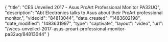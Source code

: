 {
    "title": "CES Unveiled 2017 - Asus ProArt Professional Monitor PA32UQ",
    "description": "Abt Electronics talks to Asus about their ProArt professional monitor.",
    "videoid": "84813044",
    "date_created": "1483602198",
    "date_modified": "1483631997",
    "type": "captivate",
    "layout": "video",
    "url": "\/v\/ces-unveiled-2017-asus-proart-professional-monitor-pa32uq\/84813044"
}